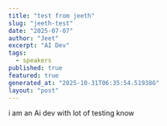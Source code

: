 ```yaml
---
title: "test from jeeth"
slug: "jeeth-test"
date: "2025-07-07"
author: "Jeet"
excerpt: "AI Dev"
tags:
  - speakers
published: true
featured: true
generated_at: "2025-10-31T06:35:54.519386"
layout: "post"
---
```


i am an Ai dev with lot of testing know
